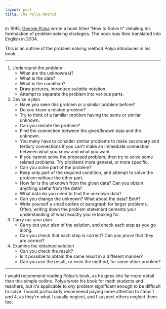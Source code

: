 ```yaml
---
layout: post
title: The Polya Method
---
```


In 1995, [George Polya](https://en.wikipedia.org/wiki/George_Pólya) wrote a book titled "How to Solve It" detailing his formulation of problem solving strategies. The book was then translated into English in 2004.

This is an outline of the problem solving method Polya introduces in his book.

---

1. Understand the problem
    * What are the unknown(s)?
    * What is the data?
    * What is the condition?
    * Draw pictures, introduce *suitable* notation.
    * Attempt to separate the problem into various parts.
2. Devise a plan
    * Have you seen this problem or a similar problem before?
    * Do you know a related problem?
    * Try to think of a familiar problem having the same or similar unknown.
    * Can you restate the problem?
    * Find the connection between the given/known data and the unknown.
    * You many have to consider similar problems to make secondary and tertiary connections if you can't make an immediate connection between what you know and what you want.
    * If you cannot solve the proposed problem, then try to solve some related problems. Try problems more general, or more specific.
    * Can you solve part of the problem?
    * Keep only part of the required condition, and attempt to solve the problem without the other part.
    * How far is the unknown from the given data? Can you obtain anything useful from the data?
    * What data do you need to find the unknown data?
    * Can you change the unknown? What about the data? Both?
    * Write yourself a small outline or paragraph for larger problems. Often, writing down the problem statement cements your understanding of what exactly you're looking for.
3. Carry out your plan
    * Carry out your plan of the solution, and check each step as you go along.
    * Can you check that each step is correct? Can you *prove* that they are correct?
4. Examine the obtained solution
    * Can you check the result?
    * Is it possible to obtain the same result in a different manner?
    * Can you use the result, or even the method, for some other problem?

---

I would recommend reading Polya's book, as he goes into far more detail than this simple outline. Polya wrote his book for math students and teachers, but it's applicable to *any* problem significant enough to be difficult to solve. I would particularly recommend paying more attention to steps 1 and 4, as they're what I usually neglect, and I suspect others neglect them too.
